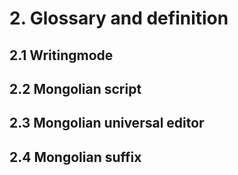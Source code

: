 # 2. Glossary and definition

## 2.1 Writingmode

## 2.2 Mongolian script

## 2.3 Mongolian universal editor

## 2.4 Mongolian suffix








